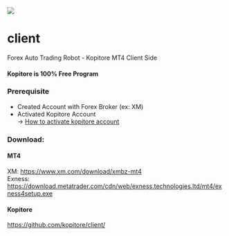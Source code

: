 <img src="https://kopitore.com/asset/kopitore-header.jpg">

# client
Forex Auto Trading Robot - Kopitore MT4 Client Side

#### Kopitore is 100% Free Program

### Prerequisite
- Created Account with Forex Broker (ex: XM)
- Activated Kopitore Account <br>
-> <a target="blank" href="https://kopitore.com/how-to-activate-kopitore-account/">How to activate kopitore account</a>

### Download:
#### MT4
XM: https://www.xm.com/download/xmbz-mt4 <br>
Exness: https://download.metatrader.com/cdn/web/exness.technologies.ltd/mt4/exness4setup.exe

#### Kopitore
https://github.com/kopitore/client/

